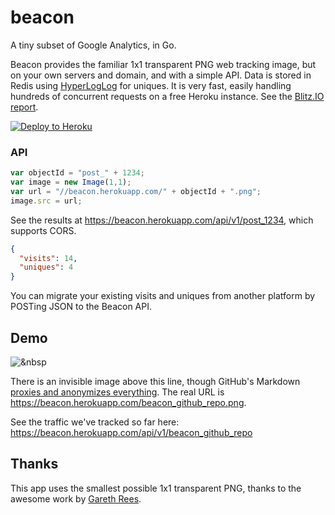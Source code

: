 # beacon
A tiny subset of Google Analytics, in Go.

Beacon provides the familiar 1x1 transparent PNG web tracking image, but on your own servers and domain, and with a simple API. Data is stored in Redis using [HyperLogLog](http://en.wikipedia.org/wiki/HyperLogLog) for uniques. It is very fast, easily handling hundreds of concurrent requests on a free Heroku instance. See the [Blitz.IO report](https://www.blitz.io/report/47babe4602b876cba4fc026ff2758a96).

[![Deploy to Heroku](https://www.herokucdn.com/deploy/button.png)](https://heroku.com/deploy)

### API

```javascript
var objectId = "post_" + 1234;
var image = new Image(1,1);
var url = "//beacon.herokuapp.com/" + objectId + ".png";
image.src = url;
```

See the results at https://beacon.herokuapp.com/api/v1/post_1234, which supports CORS.

```json
{
  "visits": 14,
  "uniques": 4
}
```

You can migrate your existing visits and uniques from another platform by POSTing JSON to the Beacon API.

## Demo

![&nbsp](https://beacon.herokuapp.com/beacon_github_repo.png)

There is an invisible image above this line, though GitHub's Markdown [proxies and anonymizes everything](https://help.github.com/articles/why-do-my-images-have-strange-urls/). The real URL is https://beacon.herokuapp.com/beacon_github_repo.png.

See the traffic we've tracked so far here: https://beacon.herokuapp.com/api/v1/beacon_github_repo

## Thanks

This app uses the smallest possible 1x1 transparent PNG, thanks to the awesome work by [Gareth Rees](http://garethrees.org/2007/11/14/pngcrush/).
